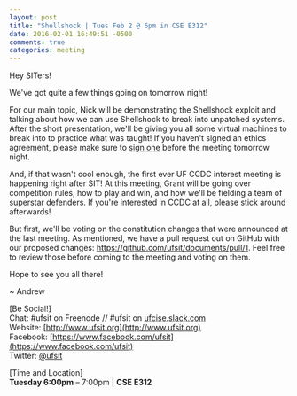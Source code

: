 ```yaml
---
layout: post
title: "Shellshock | Tues Feb 2 @ 6pm in CSE E312"
date: 2016-02-01 16:49:51 -0500
comments: true
categories: meeting
---
```


Hey SITers!

We've got quite a few things going on tomorrow night!

For our main topic, Nick will be demonstrating the Shellshock exploit and talking about how we can use Shellshock to break into unpatched systems. After the short presentation, we'll be giving you all some virtual machines to break into to practice what was taught! If you haven't signed an ethics agreement, please make sure to [sign one](http://ufsit.org/join/) before the meeting tomorrow night.

<!-- MORE -->

And, if that wasn't cool enough, the first ever UF CCDC interest meeting is happening right after SIT! At this meeting, Grant will be going over competition rules, how to play and win, and how we'll be fielding a team of superstar defenders. If you're interested in CCDC at all, please stick around afterwards!

But first, we'll be voting on the constitution changes that were announced at the last meeting. As mentioned, we have a pull request out on GitHub with our proposed changes: https://github.com/ufsit/documents/pull/1. Feel free to review those before coming to the meeting and voting on them.

Hope to see you all there!

~ Andrew

[Be Social!]  
Chat: #ufsit on Freenode // #ufsit on [ufcise.slack.com](https://slack.ufcise.com)  
Website: [http://www.ufsit.org](http://www.ufsit.org)  
Facebook: [https://www.facebook.com/ufsit](https://www.facebook.com/ufsit)  
Twitter: [@ufsit](https://twitter.com/ufsit)

[Time and Location]  
__Tuesday 6:00pm__ – 7:00pm | __CSE E312__
